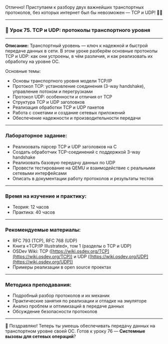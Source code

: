 Отлично! Приступаем к разбору двух важнейших транспортных протоколов, без которых интернет был бы невозможен — TCP и UDP! 🚀📡

---

### 🔹 Урок 75. TCP и UDP: протоколы транспортного уровня

---

**Описание:**
Транспортный уровень — ключ к надежной и быстрой передаче данных в сети. В этом уроке разберём основные протоколы TCP и UDP: как они устроены, в чём различия, и как реализовать их обработку на уровне ОС.

Основные темы:

* Основы транспортного уровня модели TCP/IP
* Протокол TCP: установление соединения (3-way handshake), управление потоком и перегрузками
* Протокол UDP: особенности и отличия от TCP
* Структура TCP и UDP заголовков
* Реализация обработки TCP и UDP пакетов
* Работа с сокетами и создание сетевых приложений
* Обеспечение надежности и производительности передачи

---

### Лабораторное задание:

* Реализовать парсер TCP и UDP заголовков на C
* Создать обработчик TCP-соединений с поддержкой 3-way handshake
* Реализовать базовую передачу данных по UDP
* Провести тестирование на QEMU и взаимодействие с реальными сетевыми интерфейсами
* Описать в документации работу протоколов и результаты тестов

---

### Время на изучение и практику:

* Теория: 12 часов
* Практика: 40 часов

---

### Рекомендуемые материалы:

* RFC 793 (TCP), RFC 768 (UDP)
* Книга «TCP/IP Illustrated», том 1 (разделы о TCP и UDP)
* OSDev Wiki: TCP ([https://wiki.osdev.org/TCP](https://wiki.osdev.org/TCP)) и UDP ([https://wiki.osdev.org/UDP](https://wiki.osdev.org/UDP))
* Примеры реализации в open source проектах

---

### Методика преподавания:

* Подробный разбор протоколов и их механик
* Практические занятия по реализации и отладке на эмуляторе
* Анализ проблем и оптимизаций в передаче данных
* Обсуждение безопасности протоколов

---

📡 Поздравляю! Теперь ты умеешь обеспечивать передачу данных на транспортном уровне своей ОС. Готов к уроку 76 — **Системные вызовы для сетевых операций**?
